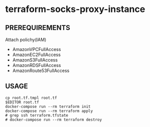 # terraform-socks-proxy-instance

## PREREQUIREMENTS

Attach polichy(IAM)

- AmazonVPCFullAccess
- AmazonEC2FullAccess
- AmazonS3FullAccess
- AmazonRDSFullAccess
- AmazonRoute53FullAccess

## USAGE

```
cp root.tf.tmpl root.tf
$EDITOR root.tf
docker-compose run --rm terraform init
docker-compose run --rm terraform apply
# grep ssh terraform.tfstate
# docker-compose run --rm terraform destroy
```

